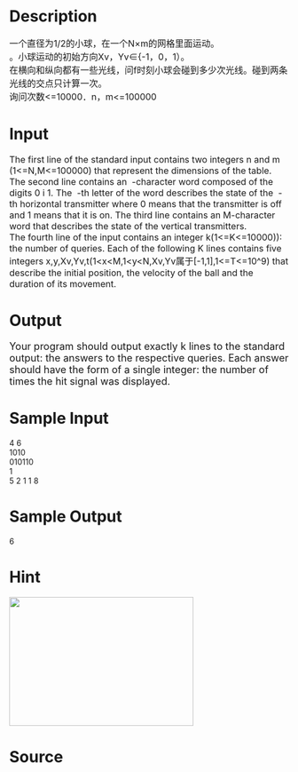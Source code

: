 
# Description

<div class="content"><p><span style="font-size: medium">一个直径为1/2的小球，在一个N×m的网格里面运动。<br/>
。小球运动的初始方向Xv，Yv∈{-1，0，1）。<br/>
在横向和纵向都有一些光线，问f时刻小球会碰到多少次光线。碰到两条光线的交点只计算一次。<br/>
询问次数&lt;=10000．n，m&lt;=100000</span></p></div>

# Input

<div class="content"><p><span style="font-size: medium">The first line of the standard input contains two integers n and m (1&lt;=N,M&lt;=100000) that represent the dimensions of the table. The second line contains an  -character word composed of the digits 0 i 1. The  -th letter of the word describes the state of the  -th horizontal transmitter where 0 means that the transmitter is off and 1 means that it is on. The third line contains an M-character word that describes the state of the vertical transmitters. <br/>
The fourth line of the input contains an integer k(1&lt;=K&lt;=10000)): the number of queries. Each of the following K lines contains five integers x,y,Xv,Yv,t(1&lt;x&lt;M,1&lt;y&lt;N,Xv,Yv属于[-1,1],1&lt;=T&lt;=10^9) that describe the initial position, the velocity of the ball and the duration of its movement. <br/>
</span></p></div>

# Output

<div class="content"><p><font size="4">Your program should output exactly k lines to the standard output: the answers to the respective queries. Each answer should have the form of a single integer: the number of times the hit signal was displayed. </font></p></div>

# Sample Input

<div class="content"><span class="sampledata">4 6<br/>
1010<br/>
010110<br/>
1<br/>
5 2 1 1 8<br/>
</span></div>

# Sample Output

<div class="content"><span class="sampledata">6</span></div>

# Hint

<div class="content"><p></p><p><img height="232" width="332" alt="" src="/source/bzoj/3490/img/aHR0cHM6Ly9seWRzeS5jb20vSnVkZ2VPbmxpbmUvdXBsb2FkLzIwMTQwMy9mZi5qcGc=.jpg"/></p><p></p></div>

# Source

<div class="content"><p><a href="problemset.php?search="></a></p></div>

